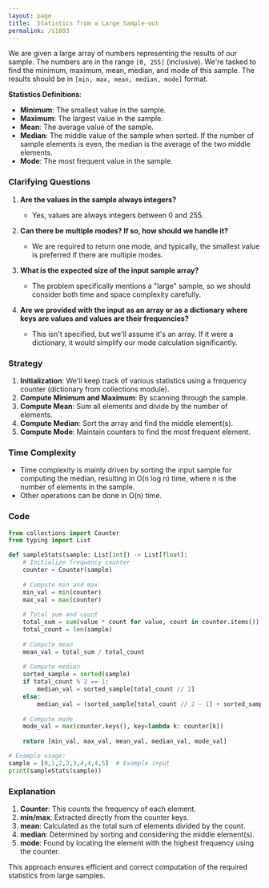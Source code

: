 ```yaml
---
layout: page
title:  Statistics from a Large Sample-out
permalink: /s1093
---
```


We are given a large array of numbers representing the results of our sample. The numbers are in the range `[0, 255]` (inclusive). We're tasked to find the minimum, maximum, mean, median, and mode of this sample. The results should be in `[min, max, mean, median, mode]` format.

**Statistics Definitions**:
- **Minimum**: The smallest value in the sample.
- **Maximum**: The largest value in the sample.
- **Mean**: The average value of the sample.
- **Median**: The middle value of the sample when sorted. If the number of sample elements is even, the median is the average of the two middle elements.
- **Mode**: The most frequent value in the sample.

### Clarifying Questions

1. **Are the values in the sample always integers?**
   - Yes, values are always integers between 0 and 255.

2. **Can there be multiple modes? If so, how should we handle it?**
   - We are required to return one mode, and typically, the smallest value is preferred if there are multiple modes.

3. **What is the expected size of the input sample array?**
   - The problem specifically mentions a "large" sample, so we should consider both time and space complexity carefully.

4. **Are we provided with the input as an array or as a dictionary where keys are values and values are their frequencies?**
   - This isn't specified, but we'll assume it's an array. If it were a dictionary, it would simplify our mode calculation significantly.

### Strategy

1. **Initialization**: We'll keep track of various statistics using a frequency counter (dictionary from collections module).
2. **Compute Minimum and Maximum**: By scanning through the sample.
3. **Compute Mean**: Sum all elements and divide by the number of elements.
4. **Compute Median**: Sort the array and find the middle element(s).
5. **Compute Mode**: Maintain counters to find the most frequent element.

### Time Complexity
- Time complexity is mainly driven by sorting the input sample for computing the median, resulting in O(n log n) time, where n is the number of elements in the sample.
- Other operations can be done in O(n) time.

### Code

```python
from collections import Counter
from typing import List

def sampleStats(sample: List[int]) -> List[float]:
    # Initialize frequency counter
    counter = Counter(sample)
    
    # Compute min and max
    min_val = min(counter)
    max_val = max(counter)
    
    # Total sum and count
    total_sum = sum(value * count for value, count in counter.items())
    total_count = len(sample)
    
    # Compute mean
    mean_val = total_sum / total_count
    
    # Compute median
    sorted_sample = sorted(sample)
    if total_count % 2 == 1:
        median_val = sorted_sample[total_count // 2]
    else:
        median_val = (sorted_sample[total_count // 2 - 1] + sorted_sample[total_count // 2]) / 2
    
    # Compute mode
    mode_val = max(counter.keys(), key=lambda k: counter[k])
    
    return [min_val, max_val, mean_val, median_val, mode_val]

# Example usage:
sample = [0,1,2,2,3,4,4,4,5]  # Example input
print(sampleStats(sample))
```
### Explanation
1. **Counter**: This counts the frequency of each element.
2. **min/max**: Extracted directly from the counter keys.
3. **mean**: Calculated as the total sum of elements divided by the count.
4. **median**: Determined by sorting and considering the middle element(s).
5. **mode**: Found by locating the element with the highest frequency using the counter.

This approach ensures efficient and correct computation of the required statistics from large samples.